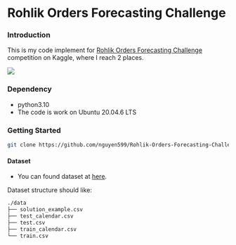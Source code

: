 # Rohlik Orders Forecasting Challenge

### Introduction

This is my code implement for [Rohlik Orders Forecasting Challenge](https://www.kaggle.com/competitions/rohlik-orders-forecasting-challenge) competition on Kaggle, where I reach 2 places.

![][1]

  [1]: ./rohlik-orders-forecasting-challenge/Rohlik_1800x1200_co.2e16d0ba.format-webp.fill-1800x1200.webp


### Dependency
* python3.10
* The code is work on Ubuntu 20.04.6 LTS


### Getting Started

```bash
git clone https://github.com/nguyen599/Rohlik-Orders-Forecasting-Challenge.git
```
#### Dataset

* You can found dataset at [here](https://www.kaggle.com/competitions/rohlik-orders-forecasting-challenge/data).

Dataset structure should like:

```bash
./data
├── solution_example.csv
├── test_calendar.csv
├── test.csv
├── train_calendar.csv
└── train.csv

```

 
